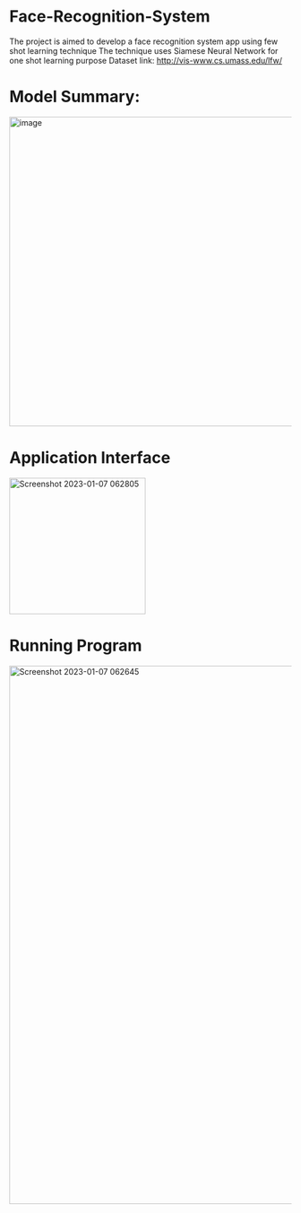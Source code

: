 # Face-Recognition-System
The project is aimed to develop a face recognition system app using few shot learning technique
The technique uses Siamese Neural Network for one shot learning purpose
Dataset link: http://vis-www.cs.umass.edu/lfw/

# Model Summary:
<img width="552" alt="image" src="https://user-images.githubusercontent.com/72267398/211124168-a830e7c9-06f6-4da7-9f90-81c51facf353.png">

# Application Interface
<img width="243" alt="Screenshot 2023-01-07 062805" src="https://user-images.githubusercontent.com/72267398/211124314-d8ac644e-b7fe-418d-98c0-7f642562dd28.png">

# Running Program
<img width="960" alt="Screenshot 2023-01-07 062645" src="https://user-images.githubusercontent.com/72267398/211124343-e225d56c-fdcf-4364-8ce0-36161e068f42.png">


